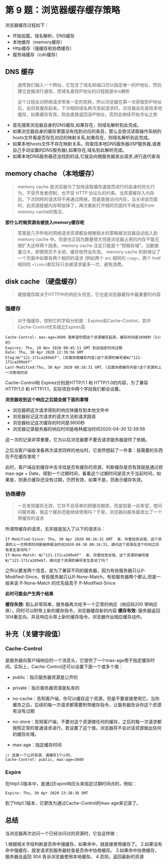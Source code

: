 # 第 9 题：浏览器缓存缓存策略

浏览器缓存过程如下：

* 开始加载，域名解析，DNS缓存
* 本地缓存（memory缓存）
* Http缓存（强缓存和协商缓存）
* 服务端缓存（cdn缓存）

## DNS 缓存

>通常我们输入一个网址，它包含了域名和端口可以指定唯一的IP地址，然后建立连接进行通信，而域名查找IP地址的过程就是dns解析

> 这个过程会对网络请求带来一定的损耗，所以浏览器在第一次获取到IP地址后，会将其缓存起来。下次相同域名再次发起请求时，浏览器会先查找本地缓存，如果缓存有效，则会直接返回该IP地址，否则会继续开始寻址之旅

* 首先搜索浏览器自身的DNS缓存,如果存在，则域名解析到此完成。
* 如果浏览器自身的缓存里面没有找到对应的条目，那么会尝试读取操作系统的hosts文件看是否存在对应的映射关系,如果存在，则域名解析到此完成。
* 如果本地hosts文件不存在映射关系，则查找本地DNS服务器(ISP服务器,或者自己手动设置的DNS服务器),如果存在,域名到此解析完成。
* 如果本地DNS服务器还没找到的话,它就会向根服务器发出请求,进行迭代查询


## memory chache （本地缓存）

> memory cache 是浏览器为了加快读取缓存速度而进行的自身的优化行为，不受开发者控制，也不受 HTTP 协议头的约束。当资源被存入内存后，下次同样的请求将不再通过网络，而是直接访问内存，当关闭该页面时，此资源就被内存释放掉了，再次重新打开相同页面时不再出现from memory cache的情况。

**那什么时候资源会被放入memory缓存呢**

> 答案是几乎所有的网络请求资源都会根据相关的策略被浏览器自动加入到 memory cache 中。但是也正因为数量很大但是浏览器占用的内存不能无限扩大这样两个因素，memory cache 注定只能是个“短期存储”。当数据量过大，即使网页不关闭，缓存依然会失效。
memory cache 机制保证了一个页面中如果有两个相同的请求 (例如两个 src 相同的 `<img>`，两个 href 相同的 `<link>`)都实际只会被请求最多一次，避免浪费。


## disk cache （硬盘缓存）

> 硬盘缓存取决于HTTP中的响应头信息，它也是浏览器缓存中最重要的内容

### 强缓存

> 对于强缓存，控制它的字段分别是：Expires和Cache-Control，其中Cache-Control优先级比Expires高

```
Cache-Control: max-age=3600 我希望你把这个资源缓存起来，缓存时间是3600秒（1小时）
Expires: Thu, 10 Nov 2020 08:45:11 GMT 到达指定时间过期
Date: Thu, 30 Apr 2020 12:39:56 GMT
Etag:W/"121-171ca289ebf"，(后面协商缓存内容)这个资源的编号是W/"121-171ca289ebf"
Last-Modified:Thu, 30 Apr 2020 08:16:31 GMT，(后面协商缓存内容)这个资源的上一次修改时间
```
Cache-Control和 Expires分别是HTTP/1.1 和 HTTP/1.0的内容，为了兼容 HTTP/1.0 和 HTTP/1.1，实际项目中两个字段我们都会设置。


**浏览器收到这个响应之后就会做下面的事情**

* 浏览器把这次请求得到的响应体缓存到本地文件中
* 浏览器标记这次请求的请求方法和请求路径
* 浏览器标记这次缓存的时间是3600秒
* 浏览器记录服务器的响应时间是格林威治时间2020-04-30 12:39:56

这一次的记录非常重要，它为以后浏览器要不要去请求服务器提供了依据。

之后当客户端收准备再次请求同样的地址时，它突然想起了一件事：我需要的东西在不在缓存里呢？

此时，客户端会到缓存中去寻找是否有缓存的资源，判断缓存是否有效就是通过把max-age + Date，得到一个过期时间，看看这个过期时间是否大于当前时间，如果是，则表示缓存还没有过期，仍然有效，如果不是，则表示缓存失效。

### 协商缓存

> 一旦发现缓存无效，它并不会简单的把缓存删除，而是抱着一丝希望，想问问服务器，我这个缓存还能继续使用吗？于是，浏览器向服务器发出了一个带缓存的请求

所谓带缓存的请求，无非就是加入了以下的请求头：

```
If-Modified-Since: Thu, 30 Apr 2020 08:16:31 GMT  亲，你曾经告诉我，这个资源的上一次修改时间是格林威治时间2020-04-30 08:16:31，请问这个资源在这个时间之后有发生变动吗？
If-None-Match: W/"121-171ca289ebf"  亲，你曾经告诉我，这个资源的编号是W/"121-171ca289ebf，请问这个资源的编号发生变动了吗？
```

之所以要发两个信息，是为了兼容不同的服务器，因为有些服务器只认If-Modified-Since，有些服务器只认If-None-Match，有些服务器两个都认,但是一般来说 If-None-Match 的优先级高于 If-Modified-Since

**此时可能会产生两个结果**

**缓存失效:** 那么非常简单，服务器再次给予一个正常的响应（响应码200 带响应体），同时可以附带上新的缓存指令，浏览器缓存新的内容
**缓存有效:** 服务器返回304重定向，并且响应头带上新的缓存指令，浏览器作出相应缓存动作。

## 补充（关键字段值）

### Cache-Control

是服务器向客户端响应的一个消息头，它提供了一个max-age用于指定缓存时间。实际上，Cache-Control还可以设置下面一个或多个值：

* public：指示服务器资源是公开的

* private：指示服务器资源是私有的

* no-cache：告知客户端，你可以缓存这个资源，但是不要直接使用它。当你缓存之后，后续的每一次请求都需要附带缓存指令，让服务器告诉你这个资源有没有过期

* no-store：告知客户端，不要对这个资源做任何的缓存，之后的每一次请求都按照正常的普通请求进行。若设置了这个值，浏览器将不会对该资源做出任何的缓存处理。

* max-age：指定缓存时间

```
// 这是一个公开资源，请缓存1个小时。
Cache-Control: public, max-age=3600 
```

### Expire

在http1.0版本中，是通过Expire响应头来指定过期时间点的，例如：

```
Expire: Thu, 30 Apr 2020 23:38:38 GMT
```
到了http1.1版本，已更改为通过Cache-Control的max-age来记录了。

## 总结

当浏览器再次访问一个已经访问过的资源时，它会这样做：

1.根据相关字段判断是否命中强缓存，如果命中，就直接使用缓存了。
2.如果没有命中强缓存，就发请求到服务器检查是否命中协商缓存。
3.如果命中协商缓存，服务器会返回 304 告诉浏览器使用本地缓存。
4.否则，返回最新的资源
